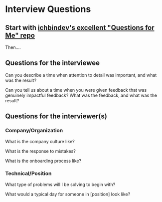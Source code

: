 # Interview Questions

## Start with [ichbindev's excellent "Questions for Me" repo](https://github.com/ichbindev/QuestionsForMe)

Then....

## Questions for the interviewee

Can you describe a time when attention to detail was important, and what was the result?

Can you tell us about a time when you were given feedback that was genuinely impactful feedback? What was the feedback, and what was the result?


## Questions for the interviewer(s)

### Company/Organization

What is the company culture like?

What is the response to mistakes?

What is the onboarding process like?

### Technical/Position

What type of problems will I be solving to begin with?

What would a typical day for someone in [position] look like?